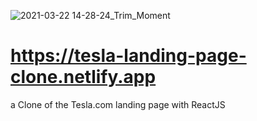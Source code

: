 ![2021-03-22 14-28-24_Trim_Moment](https://user-images.githubusercontent.com/73156364/111952119-9bdb0000-8b1f-11eb-89a9-dda7b7ddfd94.jpg)


# https://tesla-landing-page-clone.netlify.app
a Clone of the Tesla.com landing page with ReactJS
